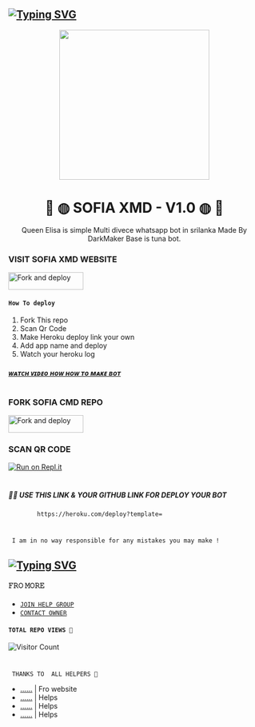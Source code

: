 ## [![Typing SVG](https://readme-typing-svg.herokuapp.com?font=Rockstar-ExtraBold&color=FF00FF&lines=𝚆𝙴𝙻𝙲𝙾𝙼𝙴+𝚃𝙾+𝚂𝙾𝙵𝙸𝙰+𝚇𝙼𝙳+𝚆𝙰+𝙱𝙾𝚃+𝚁𝙴𝙿𝙾.;𝙲𝚁𝙴𝙰𝚃𝙴𝙳+𝙱𝚈+𝙼𝚁+𝙻𝙸𝚈𝙾+𝙾𝙵𝙲;𝚃𝙷𝙸𝚂+𝙸𝚂+𝙰+𝚂𝙸𝙼𝙿𝙻𝙴+𝙱𝙾𝚃;𝙰𝙽𝙳+𝙸𝙽𝙲𝙻𝚄𝙳𝙴+𝙼𝙾𝚁𝙴+𝙵𝙴𝙰𝚃𝚄𝚁𝙴𝚂;𝘛𝘏𝘈𝘕𝘒𝘚+𝘍𝙾𝚁+𝘝𝘐𝘚𝘐𝘛𝘐𝘕𝘎+𝘔𝘠+𝘎𝘐𝘛)](https://git.io/typing-svg)
<div align="center">
  <img src="https://i.postimg.cc/rmykxKdj/pixlr-image-generator-689ea750aed9a8e28945f0f5.jpg" width="300" height="300">
  
# 🧚 ◍ SOFIA XMD - V1.0 ◍ 🧚
<div align="center">
Queen Elisa is simple Multi divece whatsapp bot in srilanka Made By DarkMaker Base is tuna bot. 

<div align="left">


### VISIT SOFIA XMD WEBSITE


<a href="https://"><img align="center" src="https://i.imgur.com/t1fC4oE.jpeg" alt="Fork and deploy" height="35" width="150" /></a>


#### ```How To deploy ```
1. Fork This repo
2. Scan Qr Code 
3. Make Heroku deploy link your own 
4. Add app name and deploy 
5. Watch your heroku log 

##### [ᴡᴀᴛᴄʜ ᴠɪᴅᴇᴏ ʜᴏᴡ ʜᴏᴡ ᴛᴏ ᴍᴀᴋᴇ ʙᴏᴛ]()
# 
### FORK SOFIA CMD REPO
 <p align="left">
<a href="https://github.com/DarkMakerofc/Queen-Elisa-MD/fork"><img align="center" src="https://i.imgur.com/t1fC4oE.jpeg" alt="Fork and deploy" height="35" width="150" /></a>

### SCAN QR CODE 
[![Run on Repl.it](https://repl.it/badge/github/quiec/whatsasena)]( )
# 
##### 🧑‍💻 USE THIS LINK & YOUR GITHUB LINK FOR DEPLOY YOUR BOT
            https://heroku.com/deploy?template=
# 
# 

``` I am in no way responsible for any mistakes you may make !```
## [![Typing SVG](https://readme-typing-svg.herokuapp.com?font=Rockstar-ExtraBold&color=FFFF00&lines=If+you+think+this+bot+is+not+good;deploy+another+bot+you+like;If+you+become+Question+about+bot;join+our+Whatsapp+support+group;to+solve+it+♥️)](https://git.io/typing-svg)
#### 𝙵𝚁𝙾 𝙼𝙾𝚁𝙴 
+ [`𝙹𝙾𝙸𝙽 𝙷𝙴𝙻𝙿 𝙶𝚁𝙾𝚄𝙿`](https://chat.whatsapp.com/KYvD0uan1KKLUSTtMHV9vi) 
+ [`𝙲𝙾𝙽𝚃𝙰𝙲𝚃 𝙾𝚆𝙽𝙴𝚁`](https://wa.me/94715166712?text=From_SOFIYS_XMD_Repo💃)

#### ```TOTAL REPO VIEWS 🧚```
![Visitor Count](https://profile-counter.glitch.me/MR-NIMA-X/count.svg)
# 
# 
# 
 
``` THANKS TO  ALL HELPERS 💞```
+ [......]() | Fro website
+ [......]()  | Helps
+ [......]()  | Helps
+ [......]() | Helps

